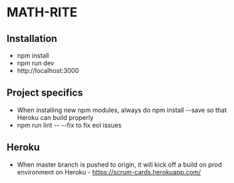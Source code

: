# MATH-RITE

## Installation
- npm install
- npm run dev
- http://localhost:3000

## Project specifics
- When installing new npm modules, always do npm install --save so that Heroku can build properly
- npm run lint -- --fix to fix eol issues

## Heroku
- When master branch is pushed to origin, it will kick off a build on prod environment on Heroku - https://scrum-cards.herokuapp.com/
